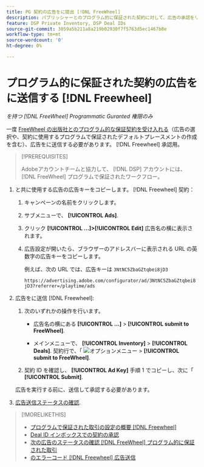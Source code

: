 ```yaml
---
title: PG 契約の広告をに提出 [!DNL FreeWheel]
description: パブリッシャーとのプログラム的に保証された契約に対して、広告の承認をリクエストする方法を説明します。 [!DNL Freewheel].
feature: DSP Private Inventory, DSP Deal IDs
source-git-commit: 3059a5b211a8a219b02930f7f5763d5ec1467b8e
workflow-type: tm+mt
source-wordcount: '0'
ht-degree: 0%

---
```


# プログラム的に保証された契約の広告をに送信する [!DNL Freewheel]

*を持つ [!DNL FreeWheel] Programmatic Guranted 権限のみ*

一度 [FreeWheel の出版社とのプログラム的な保証契約を受け入れる](#programmatic-guaranteed-set-up.md#pg-setup-deal-id-inbox)（広告の選択や、契約に使用するプログラムで保証されたデフォルトプレースメントの作成を含む）、広告をに送信する必要があります。 [!DNL Freewheel] 承認用。

>[!PREREQUISITES]
>
>Adobeアカウントチームと協力して、 [!DNL DSP] アカウントには、 [!DNL FreeWheel] プログラムで保証されたワークフロー。

1. と共に使用する広告の広告キーをコピーします。 [!DNL Freewheel] 契約：

   1. キャンペーンの名前をクリックします。

   1. サブメニューで、 **[!UICONTROL Ads]**.

   1. クリック  **[!UICONTROL ...]>[!UICONTROL Edit]** 広告名の横に表示されます。

   1. 広告設定が開いたら、ブラウザーのアドレスバーに表示される URL の英数字の広告キーをコピーします。

      例えば、次の URL では、広告キーは `3NtNC5ZbaGZtqbei8jD3`

      `https://advertising.adobe.com/configurator/ad/3NtNC5ZbaGZtqbei8jD3?referrer=/playtime/ads`

1. 広告をに送信 [!DNL Freewheel]:

   1. 次のいずれかの操作を行います。

      * 広告名の横にある  **[!UICONTROL ...]** > **[!UICONTROL submit to FreeWheel]**.

      * メインメニューで、 **[!UICONTROL Inventory]** > **[!UICONTROL Deals]**. 契約行で、「 ![オプションメニュー](/help/dsp/assets/options-menu.png) > **[!UICONTROL submit to FreeWheel]**.
   1. 契約 ID を確認し、 **[!UICONTROL Ad Key]** 手順 1 でコピーし、次に「 **[!UICONTROL Submit]**.

   広告を実行する前に、送信して承認する必要があります。

1. [広告送信ステータスの確認](freewheel-check-status.md).

>[!MORELIKETHIS]
>
>* [プログラムで保証された取引の設定の概要 [!DNL Freewheel]](freewheel-overview.md)
>* [Deal ID インボックスでの契約の承認](deal-id-inbox-accept.md)
>* [次の広告のステータスの確認 [!DNL FreeWheel] プログラム的に保証された取引](freewheel-check-status.md)
>* [のエラーコード [!DNL Freewheel] 広告送信](freewheel-error-codes.md)

